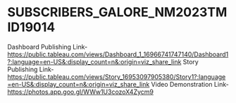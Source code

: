 # SUBSCRIBERS_GALORE_NM2023TMID19014
Dashboard Publishing Link-https://public.tableau.com/views/Dashboard_1_16966741747140/Dashboard1?:language=en-US&:display_count=n&:origin=viz_share_link
Story Publishing Link-https://public.tableau.com/views/Story_16953097905380/Story1?:language=en-US&:display_count=n&:origin=viz_share_link
Video Demonstration Link-https://photos.app.goo.gl/WWw1U3cozoX4Zycm9
